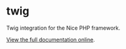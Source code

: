 twig
====

Twig integration for the Nice PHP framework.

[View the full documentation online](http://niceframework.com/nice/latest/extensions/twig).

